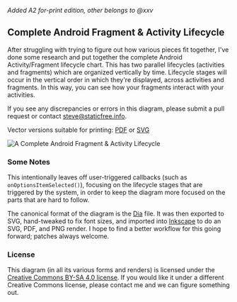 _Added A2 for-print edition, other belongs to @xxv_

Complete Android Fragment & Activity Lifecycle
----------------------------------------------

After struggling with trying to figure out how various pieces fit together,
I've done some research and put together the complete Android Activity/Fragment
lifecycle chart. This has two parallel lifecycles (activities and fragments)
which are organized vertically by time. Lifecycle stages will occur in the
vertical order in which they're displayed, across activities and fragments. In
this way, you can see how your fragments interact with your activities.

If you see any discrepancies or errors in this diagram, please submit a pull
request or contact [steve@staticfree.info](mailto:steve@staticfree.info).

Vector versions suitable for printing: [PDF][] or [SVG][]

![A Complete Android Fragment & Activity Lifecycle](complete_android_fragment_lifecycle.png)

### Some Notes

This intentionally leaves off user-triggered callbacks (such as
`onOptionsItemSelected()`), focusing on the lifecycle stages that are triggered
by the system, in order to keep the diagram more focused on the parts that are
hard to follow.

The canonical format of the diagram is the [Dia][] file. It was then exported
to SVG, hand-tweaked to fix font sizes, and imported into [Inkscape][] to do an
SVG, PDF, and PNG render. I hope to find a better workflow for this going forward;
patches always welcome.

### License

This diagram (in all its various forms and renders) is licensed under the
[Creative Commons BY-SA 4.0 license][CC-BY-SA]. If you would like it under a
different Creative Commons license, please contact me and we can figure
something out.

[Dia]: http://dia-installer.de/
[Inkscape]: http://inkscape.org/
[PDF]: complete_android_fragment_lifecycle.pdf
[SVG]: complete_android_fragment_lifecycle.svg
[CC-BY-SA]: https://creativecommons.org/licenses/by-sa/4.0/
